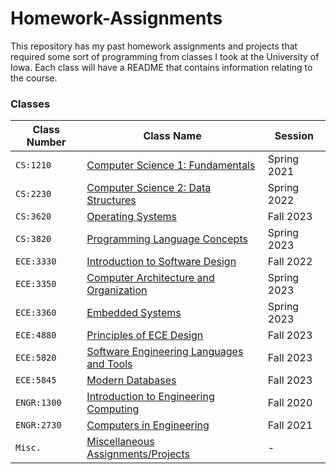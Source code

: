 # Homework-Assignments

This repository has my past homework assignments and projects that required some sort of programming from classes I took at the University of Iowa. 
Each class will have a README that contains information relating to the course.

### Classes
| Class Number | Class Name | Session |  
|--------------|------------|---------|
| `CS:1210`    | [Computer Science 1: Fundamentals](https://github.com/bmcano/Homework-Assignments/tree/main/Computer-Science-1) | Spring 2021 |
| `CS:2230`    | [Computer Science 2: Data Structures](https://github.com/bmcano/Homework-Assignments/tree/main/Computer-Science-2) | Spring 2022 |
| `CS:3620`    | [Operating Systems](https://github.com/bmcano/Homework-Assignments/tree/main/Operating-Systems) | Fall 2023 |
| `CS:3820`    | [Programming Language Concepts](https://github.com/bmcano/Homework-Assignments/tree/main/Programming-Language-Concepts) | Spring 2023 |
| `ECE:3330`   | [Introduction to Software Design](https://github.com/bmcano/Homework-Assignments/tree/main/Software%20Design) | Fall 2022 |
| `ECE:3350`   | [Computer Architecture and Organization](https://github.com/bmcano/Homework-Assignments/tree/main/Computer-Architecture-and-Organization) | Spring 2023 |
| `ECE:3360`   | [Embedded Systems](https://github.com/bmcano/Homework-Assignments/tree/main/Embedded-Systems) | Spring 2023 |
| `ECE:4880`   | [Principles of ECE Design](https://github.com/bmcano/Homework-Assignments/tree/main/Principles-ECE-Design) | Fall 2023 |
| `ECE:5820`   | [Software Engineering Languages and Tools](https://github.com/bmcano/Homework-Assignments/tree/main/Software-Engineering-Languages-Tools) | Fall 2023 |
| `ECE:5845`   | [Modern Databases](https://github.com/bmcano/Homework-Assignments/tree/main/Modern-Databases) | Fall 2023 |
| `ENGR:1300`  | [Introduction to Engineering Computing](https://github.com/bmcano/Homework-Assignments/tree/main/Introduction-to-Engineering-Computing) | Fall 2020 |
| `ENGR:2730`  | [Computers in Engineering](https://github.com/bmcano/Homework-Assignments/tree/main/Computers-In-Engineering) | Fall 2021 |
| `Misc.`      | [Miscellaneous Assignments/Projects](https://github.com/bmcano/Homework-Assignments/tree/main/Miscellaneous) | - |
